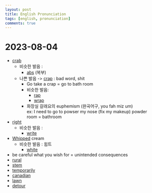```yaml
---
layout: post
title: English Pronunciation
tags: [english, pronunciation]
comments: true
---
```


# 2023-08-04

- [crab](https://en.dict.naver.com/#/entry/enko/ef96e2f6f2884e9d979cb947c22a1e0a)
    - 비슷한 발음 : 
        - [abs](https://en.dict.naver.com/#/entry/enko/9cb814c427b74ebab13d703c9dc1187c) (복부)
    - 나쁜 발음 -> [crap](https://en.dict.naver.com/#/entry/enko/bd1e9d7bfd204edab449e5fa83fb69b1) : bad word, shit 
        - Go take a crap = go to bath room
        - 비슷한 발음:
            - [rap](https://en.dict.naver.com/#/entry/enko/aa144e08940d14146b4420b3b68a05c82)
            - [wrap](https://en.dict.naver.com/#/entry/enko/2d064c38e7b64cbea9e9741e678d9508)
        - 화장실 갈래요의 euphemism (완곡어구, you fah miz um)<br/>
            ex: I need to go to powser my nose (fix my makeup)
            powder room = bathroom
- [right](https://en.dict.naver.com/#/entry/enko/b0313120680b40b1b2bdd779cd55e02c)
    - 비슷한 발음 : 
        - [write](https://en.dict.naver.com/#/entry/enko/e3ddab6127664de88518845c8643cec1)
- [Whipped](https://en.dict.naver.com/#/entry/enko/bb4e569c72304f70b86ad298d2f7edaf) cream
    - 비슷한 발음 : 윕트
        - [white](https://en.dict.naver.com/#/entry/enko/ab97b0c5939f442f8c6506a20f956151)
- be careful what you wish for = unintended consequences
- [rural](https://en.dict.naver.com/#/entry/enko/30e6971828ef4ea3a336fa575dd9599c)
- [stem](https://en.dict.naver.com/#/entry/enko/44ad852b66fd44d49b64b5a2f7c71c25)
- [temporarily](https://en.dict.naver.com/#/entry/enko/1e34ef97c72544c7b9a31dafb60032c9)
- [canadian](https://en.dict.naver.com/#/entry/enko/c2f74ad982c7494fb2fcfe176b408bf1)
- [lawn](https://en.dict.naver.com/#/entry/enko/b05fe203a0d749eeba248bd619632ef9)
- [detour](https://en.dict.naver.com/#/entry/enko/589af4ddf17a47b5812939c62df62393)

